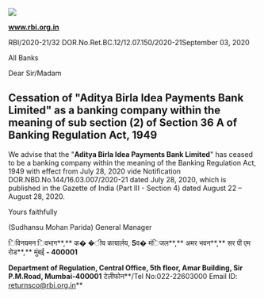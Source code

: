 ![](_page_0_Picture_0.jpeg)

**www.rbi.org.in**

RBI/2020-21/32 DOR.No.Ret.BC.12/12.07.150/2020-21September 03, 2020

All Banks

Dear Sir/Madam

## **Cessation of** "**Aditya Birla Idea Payments Bank Limited" as a banking company within the meaning of sub section (2) of Section 36 A of Banking Regulation Act, 1949**

We advise that the "**Aditya Birla Idea Payments Bank Limited**" has ceased to be a banking company within the meaning of the Banking Regulation Act, 1949 with effect from July 28, 2020 vide Notification DOR.NBD.No.144/16.03.007/2020-21 dated July 28, 2020, which is published in the Gazette of India (Part III - Section 4) dated August 22 – August 28, 2020.

Yours faithfully

(Sudhansu Mohan Parida) General Manager

िविनयमन िवभाग**,** क� �ीय कायार्लय, **5**व� मंिजल**,** अमर भवन**,** सर पी एम रोड**,** मुंबई **- 400001** 

 **Department of Regulation, Central Office, 5th floor, Amar Building, Sir P.M.Road, Mumbai-400001** टेलीफोन**/Tel No:022-22603000 Email ID: returnsco@rbi.org.in**